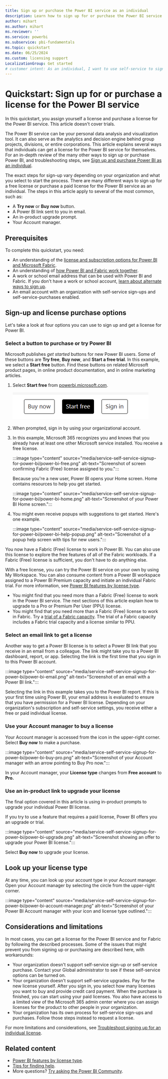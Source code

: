 ```yaml
---
title: Sign up or purchase the Power BI service as an individual
description: Learn how to sign up for or purchase the Power BI service and begin using it for your individual data analysis and visualization needs.
author: mihart
ms.author: mihart
ms.reviewer: ''
ms.service: powerbi
ms.subservice: pbi-fundamentals
ms.topic: quickstart
ms.date: 06/25/2024
ms.custom: licensing support
LocalizationGroup: Get started
# customer intent: As an individual, I want to use self-service to sign up for a Power BI license. 
---
```

 
# Quickstart: Sign up for or purchase a license for the Power BI service

In this quickstart, you assign yourself a license and purchase a license for the Power BI service. This article doesn't cover trials.

The Power BI service can be your personal data analysis and visualization tool. It can also serve as the analytics and decision engine behind group projects, divisions, or entire corporations. This article explains several ways that individuals can get a license for the Power BI service for themselves. For an in-depth review of the many other ways to sign up or purchase Power BI, and troubleshooting steps, see [Sign up and purchase Power BI as an individual](service-self-service-signup-purchase-for-power-bi.md).

The exact steps for sign-up vary depending on your organization and what you select to start the process. There are many different ways to sign up for a free license or purchase a paid license for the Power BI service as an individual. The steps in this article apply to several of the most common, such as:

- A **Try now** or **Buy now** button.
- A Power BI link sent to you in email.
- An in-product upgrade prompt.
- Your Account manager.

## Prerequisites

To complete this quickstart, you need:

- An understanding of the [license and subscription options for Power BI and Microsoft Fabric](/fabric/enterprise/licenses).
- An understanding of [how Power BI and Fabric work together](../enterprise/service-admin-licensing-organization.md).
- A work or school email address that can be used with Power BI and Fabric. If you don't have a work or school account, [learn about alternate ways to sign up](../enterprise/service-admin-signing-up-for-power-bi-with-a-new-office-365-trial.md).
- An email account with an organization with self-service sign-ups and self-service-purchases enabled.

## Sign-up and license purchase options

Let's take a look at four options you can use to sign up and get a license for Power BI.

### Select a button to purchase or try Power BI

Microsoft publishes *get started* buttons for new Power BI users. Some of these buttons are **Try free**, **Buy now**, and **Start a free trial**. In this example, we select a **Start free** button. Find these buttons on related Microsoft product pages, in online product documentation, and in online marketing articles.

1. Select **Start free** from [powerbi.microsoft.com](https://powerbi.com).

   ![Screenshot of Power BI service showing powerbi.microsoft.com in a web browser.](media/service-self-service-signup-for-power-bi/power-bi-try-free.png)

1. When prompted, sign in by using your organizational account.

1. In this example, Microsoft 365 recognizes you and knows that you already have at least one other Microsoft service installed. You receive a free license.

    :::image type="content" source="media/service-self-service-signup-for-power-bi/power-bi-free.png" alt-text="Screenshot of screen confirming Fabric (Free) license assigned to you.":::

    Because you're a new user, Power BI opens your Home screen. Home contains resources to help you get started.

    :::image type="content" source="media/service-self-service-signup-for-power-bi/power-bi-home.png" alt-text="Screenshot of your Power BI Home screen.":::

1. You might even receive popups with suggestions to get started. Here's one example.

    :::image type="content" source="media/service-self-service-signup-for-power-bi/power-bi-help-popup.png" alt-text="Screenshot of a popup help screen with tips for new users.":::

You now have a Fabric (Free) license to work in Power BI. You can also use this license to explore the free features of all of the Fabric workloads. If a Fabric (Free) license is sufficient, you don't have to do anything else.

With a free license, you can try the Power BI service on your own by using My Workspace. You can also consume content from a Power BI workspace assigned to a Power BI Premium capacity and initiate an individual Fabric trial. For more information, see [Power BI features by license type](service-features-license-type.md).

- You might find that you need more than a Fabric (Free) license to work in the Power BI service. The next sections of this article explain how to upgrade to a Pro or Premium Per User (PPU) license.
- You might find that you need more than a Fabric (Free) license to work in Fabric. Try a [trial of a Fabric capacity](/fabric/get-started/fabric-trial). The trial of a Fabric capacity includes a Fabric trial capacity and a license similar to PPU.

### Select an email link to get a license

Another way to get a Power BI license is to select a Power BI link that you receive in an email from a colleague. The link might take you to a Power BI dashboard, report, or app. Selecting the link is the first time that you sign in to this Power BI account.

:::image type="content" source="media/service-self-service-signup-for-power-bi/power-bi-email.png" alt-text="Screenshot of an email with a Power BI link.":::

Selecting the link in this example takes you to the Power BI report. If this is your first time using Power BI, your email address is evaluated to ensure that you have permission for a Power BI license. Depending on your organization's subscription and self-service settings, you receive either a free or paid individual license.

### Use your Account manager to buy a license

Your Account manager is accessed from the icon in the upper-right corner. Select **Buy now** to make a purchase.

:::image type="content" source="media/service-self-service-signup-for-power-bi/power-bi-buy-pro.png" alt-text="Screenshot of your Account manager with an arrow pointing to Buy Pro now.":::

In your Account manager, your **License type** changes from **Free account** to **Pro.**

### Use an in-product link to upgrade your license

The final option covered in this article is using in-product prompts to upgrade your individual Power BI license.

If you try to use a feature that requires a paid license, Power BI offers you an upgrade or trial.

:::image type="content" source="media/service-self-service-signup-for-power-bi/power-bi-upgrade.png" alt-text="Screenshot showing an offer to upgrade your Power BI license.":::

Select **Buy now** to upgrade your license.

## Look up your license type

At any time, you can look up your account type in your Account manager. Open your Account manager by selecting the circle from the upper-right corner.

:::image type="content" source="media/service-self-service-signup-for-power-bi/power-bi-account-manager.png" alt-text="Screenshot of your Power BI Account manager with your icon and license type outlined.":::

## Considerations and limitations

In most cases, you can get a license for the Power BI service and for Fabric by following the described processes. Some of the issues that might prevent you from signing up or purchasing are described here, with workarounds:

- Your organization doesn't support self-service sign-up or self-service purchase. Contact your Global administrator to see if these self-service options can be turned on.
- Your organization doesn't support self-service upgrades. Pay for the new license yourself. After you sign in, you select how many licenses you want to buy and provide credit card payment. When the purchase is finished, you can start using your paid licenses. You also have access to a limited view of the Microsoft 365 admin center where you can assign licenses for the product to other people in your organization.
- Your organization has its own process for self-service sign-ups and purchases. Follow those steps instead to request a license.

For more limitations and considerations, see [Troubleshoot signing up for an individual license](../support/service-troubleshoot-signup.md).

## Related content

- [Power BI features by license type](../consumer/end-user-features.md).
- [Tips for finding help](../support/service-tips-for-finding-help.md).
- More questions? [Try asking the Power BI Community](https://community.powerbi.com/).